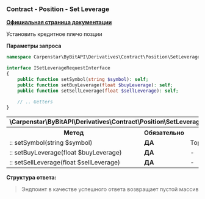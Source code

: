 ### Contract - Position - Set Leverage
<b>[Официальная страница документации](https://bybit-exchange.github.io/docs/derivatives/contract/leverage)</b>
<p>Установить кредитное плечо позции</p>

<p><b>Параметры запроса</b></p>

```php
namespace Carpenstar\ByBitAPI\Derivatives\Contract\Position\SetLeverage\Interfaces;

interface ISetLeverageRequestInterface
{
    public function setSymbol(string $symbol): self;
    public function setBuyLeverage(float $buyLeverage): self;
    public function setSellLeverage(float $sellLeverage): self;
    
    // .. Getters
}
```

<table style="width: 100%">
  <tr>
    <td colspan="3" style="text-align: left">
      <b>\Carpenstar\ByBitAPI\Derivatives\Contract\Position\SetLeverage\Interfaces\ISetLeverageRequestInterface</b>
    </td>
  </tr>
  <tr>
    <th style="width: 45%; text-align: center">Метод</th>
    <th style="width: 5%; text-align: center">Обязательно</th>
    <th style="width: 50%; text-align: center">Описание</th>
  </tr>
  <tr>
    <td>:: setSymbol(string $symbol)</td>
    <td><b>ДА</b></td>
    <td>Торговый инструмент</td>
  </tr>
  <tr>
    <td>:: setBuyLeverage(float $buyLeverage)</td>
    <td><b>ДА</b></td>
    <td> - </td>
  </tr>
  <tr>
    <td>:: setSellLeverage(float $sellLeverage)</td>
    <td><b>ДА</b></td>
    <td> - </td>
  </tr>
</table>

<p><b>Структура ответа:</b></p>

> Эндпоинт в качестве успешного ответа возвращает пустой массив
